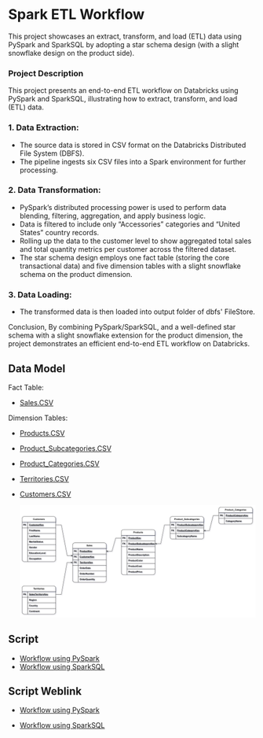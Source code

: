 
# Spark ETL Workflow
This project showcases an extract, transform, and load (ETL) data using PySpark and SparkSQL by adopting a star schema design (with a slight snowflake design on the product side).

### Project Description
This project presents an end-to-end ETL workflow on Databricks using PySpark and SparkSQL, illustrating how to extract, transform, and load (ETL) data.

### 1. Data Extraction:
- The source data is stored in CSV format on the Databricks Distributed File System (DBFS).
- The pipeline ingests six CSV files into a Spark environment for further processing.

### 2. Data Transformation:
- PySpark’s distributed processing power is used to perform data blending, filtering, aggregation, and apply business logic.
- Data is filtered to include only “Accessories” categories and “United States” country records.
- Rolling up the data to the customer level to show aggregated total sales and total quantity metrics per customer across the filtered dataset.
- The star schema design employs one fact table (storing the core transactional data) and five dimension tables with a slight snowflake schema on the product dimension.

### 3. Data Loading:
- The transformed data is then loaded into output folder of dbfs' FileStore.

Conclusion, By combining PySpark/SparkSQL, and a well-defined star schema with a slight snowflake extension for the product dimension, the project demonstrates an efficient end-to-end ETL workflow on Databricks.

## Data Model
Fact Table:
- [Sales.CSV](https://github.com/Lohithgk/Data_Engineering/blob/main/Datasets/Sales.csv)

Dimension Tables:
- [Products.CSV](https://github.com/Lohithgk/Data_Engineering/blob/main/Datasets/Products.csv)
- [Product_Subcategories.CSV](https://github.com/Lohithgk/Data_Engineering/blob/main/Datasets/Product_Subcategories.csv)
- [Product_Categories.CSV](https://github.com/Lohithgk/Data_Engineering/blob/main/Datasets/Product_Categories.csv)
- [Territories.CSV](https://github.com/Lohithgk/Data_Engineering/blob/main/Datasets/Territories.csv)
- [Customers.CSV](https://github.com/Lohithgk/Data_Engineering/blob/main/Datasets/Customers.csv)

  ![Data Model](https://github.com/Lohithgk/Data_Engineering/blob/main/Docs/Data%20Model.jpg)

## Script
- [Workflow using PySpark](https://github.com/Lohithgk/Data_Engineering/blob/main/Scripts/Workflow%20using%20PySpark.ipynb)
- [Workflow using SparkSQL](https://github.com/Lohithgk/Data_Engineering/blob/main/Scripts/Workflow%20using%20SparkSQL.ipynb)

## Script Weblink
- [Workflow using PySpark](https://databricks-prod-cloudfront.cloud.databricks.com/public/4027ec902e239c93eaaa8714f173bcfc/3690907634854246/2866696411247148/8959865570045467/latest.html)

- [Workflow using SparkSQL](https://databricks-prod-cloudfront.cloud.databricks.com/public/4027ec902e239c93eaaa8714f173bcfc/3690907634854246/3201828467364194/8959865570045467/latest.html)
